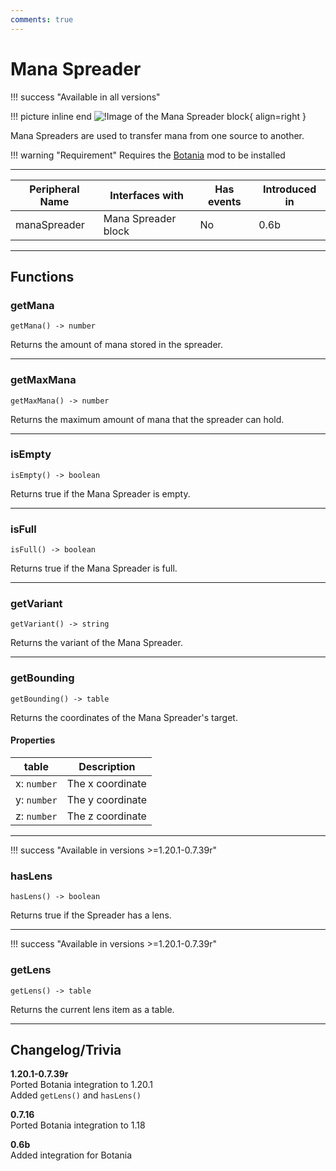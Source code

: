 ```yaml
---
comments: true
---
```


# Mana Spreader

!!! success "Available in all versions"

!!! picture inline end
    ![!Image of the Mana Spreader block](../img/previews/mana_spreader.png){ align=right }

Mana Spreaders are used to transfer mana from one source to another.

!!! warning "Requirement"
    Requires the [Botania](https://www.curseforge.com/minecraft/mc-mods/botania) mod to be installed

<p class="picture-spacing" style="--ps:1.9rem;"></p>

---

<center>

| Peripheral Name | Interfaces with     | Has events | Introduced in |
| --------------- | ------------------- | ---------- | ------------- |
| manaSpreader    | Mana Spreader block | No         | 0.6b          |

</center>

---

## Functions

### getMana
```
getMana() -> number
```
Returns the amount of mana stored in the spreader.

---

### getMaxMana
```
getMaxMana() -> number
```
Returns the maximum amount of mana that the spreader can hold.

---

### isEmpty
```
isEmpty() -> boolean
```
Returns true if the Mana Spreader is empty.

---

### isFull
```
isFull() -> boolean
```
Returns true if the Mana Spreader is full.

---

### getVariant
```
getVariant() -> string
```
Returns the variant of the Mana Spreader.

---

### getBounding
```
getBounding() -> table
```
Returns the coordinates of the Mana Spreader's target.

#### Properties

| table       | Description                                 |
| ----------- | ------------------------------------------- |
| x: `number` | The x coordinate                            |
| y: `number` | The y coordinate                            |
| z: `number` | The z coordinate                            |

---

!!! success "Available in versions >=1.20.1-0.7.39r"

### hasLens
```
hasLens() -> boolean
```
Returns true if the Spreader has a lens.

---

!!! success "Available in versions >=1.20.1-0.7.39r"

### getLens
```
getLens() -> table
```
Returns the current lens item as a table.

---

## Changelog/Trivia

**1.20.1-0.7.39r**  
Ported Botania integration to 1.20.1    
Added `getLens()` and `hasLens()`

**0.7.16**  
Ported Botania integration to 1.18

**0.6b**  
Added integration for Botania
